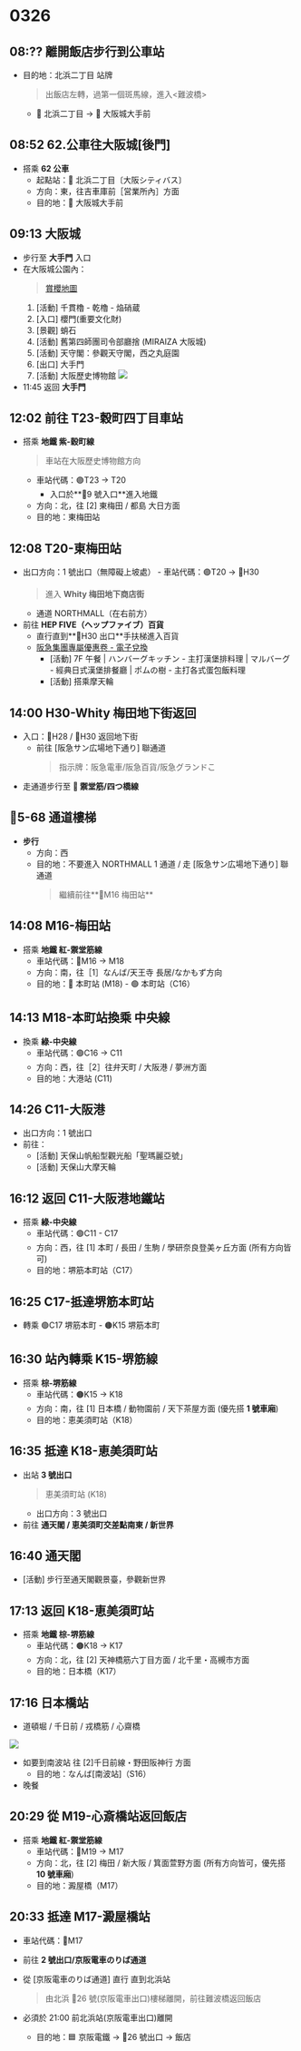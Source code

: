 # 0326

## 08:?? 離開飯店步行到公車站

- 目的地：北浜二丁目 站牌
  > 出飯店左轉，過第一個斑馬線，進入<難波橋>
  - 🚏 北浜二丁目 -> 🚏 大阪城大手前

## 08:52 62.公車往大阪城[後門]

- 搭乘 **62 公車**
  - 起點站：🚏 北浜二丁目〔大阪シティバス〕
  - 方向：東，往吉車庫前［営業所內］方面
  - 目的地：🚏 大阪城大手前

## 09:13 大阪城

- 步行至 **大手門** 入口
- 在大阪城公園內：
  > [賞櫻地圖](https://www.osakacastlepark.jp/springfes/cn_k/map/)
  1. [活動] 千貫櫓 - 乾櫓 - 焔硝蔵
  2. [入口] 櫻門(重要文化財)
  3. [景觀] 蛸石
  4. [活動] 舊第四師團司令部廳捨 (MIRAIZA 大阪城)
  5. [活動] 天守閣：參觀天守閣，西之丸庭園
  6. [出口] 大手門
  7. [活動] 大阪歷史博物館
     ![](https://www.osakacastlepark.jp/images/model_cource/model_cource_map1.jpg)
- 11:45 返回 **大手門**

## 12:02 前往 T23-穀町四丁目車站

- 搭乘 **地鐵 紫-穀町線**
  > 車站在大阪歷史博物館方向
  - 車站代碼：🟣T23 -> T20
    - 入口於**🔸9 號入口**進入地鐵
  - 方向：北，往 [2] 東梅田 / 都島 大日方面
  - 目的地：東梅田站

## 12:08 T20-東梅田站

- 出口方向：1 號出口（無障礙上坡處） - 車站代碼：🟣T20 -> 🔸H30
  > 進入 **Whity 梅田地下商店街**
  - 通道 NORTHMALL（在右前方）
- 前往 **HEP FIVE（ヘップファイブ）百貨**
  - 直行直到**🔸H30 出口**手扶梯進入百貨
  - [阪急集團專屬優惠卷 - 電子兌換](https://umeda-sc.jp/zh-hant/coupons/)
    - [活動] 7F 午餐
      | ハンバーグキッチン - 主打漢堡排料理
      | マルバーグ - 經典日式漢堡排餐廳
      | ポムの樹 - 主打各式蛋包飯料理
    - [活動] 搭乘摩天輪

## 14:00 H30-Whity 梅田地下街返回

- 入口：🔸H28 / 🔸H30 返回地下街
  - 前往 [阪急サン広場地下通り] 聯通道
    > 指示牌：阪急電車/阪急百貨/阪急グランドこ
- 走通道步行至 **🔴 禦堂筋/四つ橋線**

## 🔸5-68 通道樓梯

- **步行**
  - 方向：西
  - 目的地：不要進入 NORTHMALL 1 通道 / 走 [阪急サン広場地下通り] 聯通道
    > 繼續前往**🔴M16 梅田站**

## 14:08 M16-梅田站

- 搭乘 **地鐵 紅-禦堂筋線**
  - 車站代碼：🔴M16 -> M18
  - 方向：南，往［1］なんば/天王寺 長居/なかもず方向
  - 目的地：🔴 本町站 (M18) - 🟢 本町站（C16）

## 14:13 M18-本町站換乘 中央線

- 換乘 **綠-中央線**
  - 車站代碼：🟢C16 -> C11
  - 方向：西，往［2］往弁天町 / 大阪港 / 夢洲方面
  - 目的地：大港站 (C11)

## 14:26 C11-大阪港

- 出口方向：1 號出口
- 前往：
  - [活動] 天保山帆船型觀光船「聖瑪麗亞號」
  - [活動] 天保山大摩天輪

## 16:12 返回 C11-大阪港地鐵站

- 搭乘 **綠-中央線**
  - 車站代碼：🟢C11 - C17
  - 方向：西，往 [1] 本町 / 長田 / 生駒 / 學研奈良登美ヶ丘方面 (所有方向皆可)
  - 目的地：堺筋本町站（C17）

## 16:25 C17-抵達堺筋本町站

- 轉乘 🟢C17 堺筋本町 - 🟤K15 堺筋本町

## 16:30 站內轉乘 K15-堺筋線

- 搭乘 **棕-堺筋線**
  - 車站代碼：🟤K15 -> K18
  - 方向：南，往 [1] 日本橋 / 動物園前 / 天下茶屋方面 (優先搭 **1 號車廂**)
  - 目的地：恵美須町站（K18）

## 16:35 抵達 K18-恵美須町站

- 出站 **3 號出口**
  > 恵美須町站 (K18)
  - 出口方向：3 號出口
- 前往 **通天閣 / 恵美須町交差點南東 / 新世界**

## 16:40 通天閣

- [活動] 步行至通天閣觀景臺，參觀新世界

## 17:13 返回 K18-恵美須町站

- 搭乘 **地鐵 棕-堺筋線**
  - 車站代碼：🟤K18 -> K17
  - 方向：北，往 [2] 天神橋筋六丁目方面 / 北千里・高槻市方面
  - 目的地：日本橋（K17）

## 17:16 日本橋站

- 道頓堀 / 千日前 / 戎橋筋 / 心齋橋

![](https://www.howto-osaka.com/global/img/special/guide/railway/nankaiallline2daypass/namba/map2-tc.png?171011)

- 如要到南波站 往 [2]千日前線・野田阪神行 方面
  - 目的地：なんば[南波站]（S16）
- 晚餐

## 20:29 從 M19-心斎橋站返回飯店

- 搭乘 **地鐵 紅-禦堂筋線**
  - 車站代碼：🔴M19 -> M17
  - 方向：北，往 [2] 梅田 / 新大阪 / 箕面萱野方面 (所有方向皆可，優先搭 **10 號車廂**)
  - 目的地：澱屋橋（M17）

## 20:33 抵達 M17-澱屋橋站

- 車站代碼：🔴M17
- 前往 **2 號出口/京阪電車のりば通道**
- 從 [京阪電車のりば通道] 直行 直到北浜站

  > 由北浜 🔸26 號(京阪電車出口)樓梯離開，前往難波橋返回飯店

- 必須於 21:00 前北浜站(京阪電車出口)離開
  - 目的地：🟦 京阪電鐵 -> 🔸26 號出口 -> 飯店
